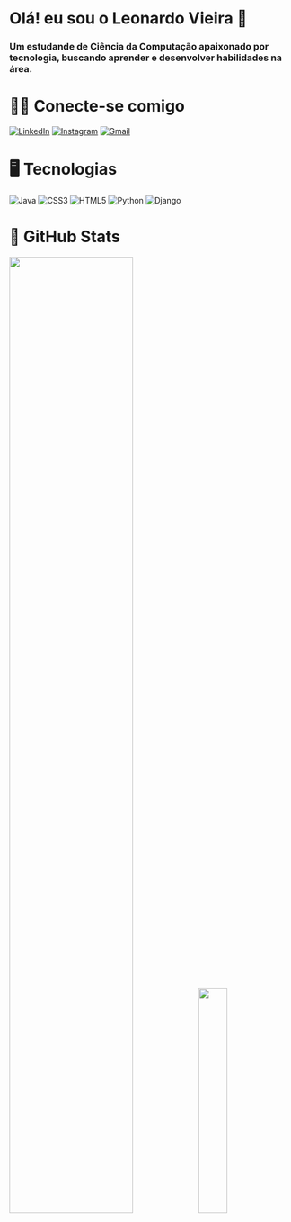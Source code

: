 # Olá! eu sou o Leonardo Vieira 🤙
### Um estudande de Ciência da Computação apaixonado por tecnologia, buscando aprender e desenvolver habilidades na área.


# 🐱‍💻 Conecte-se comigo
[![LinkedIn](https://img.shields.io/badge/LinkedIn-0077B5?style=for-the-badge&logo=linkedin&logoColor=white)](https://www.linkedin.com/in/leovieirads/)
[![Instagram](https://img.shields.io/badge/-Instagram-%23E4405F?style=for-the-badge&logo=instagram&logoColor=white)](https://www.instagram.com/leovieirad/)
[![Gmail](https://img.shields.io/badge/Gmail-333333?style=for-the-badge&logo=gmail&logoColor=red)](mailto:contatoleovieirad@gmail.com)

# 🖥️ Tecnologias
![Java](https://img.shields.io/badge/java-%23ED8B00.svg?style=for-the-badge&logo=openjdk&logoColor=white)
![CSS3](https://img.shields.io/badge/CSS3-1572B6?style=for-the-badge&logo=css3&logoColor=white)
![HTML5](https://img.shields.io/badge/HTML5-E34F26?style=for-the-badge&logo=html5&logoColor=white)
![Python](https://img.shields.io/badge/python-3670A0?style=for-the-badge&logo=python&logoColor=ffdd54)
![Django](https://img.shields.io/badge/django-%23092E20.svg?style=for-the-badge&logo=django&logoColor=white)

# 🔎 GitHub Stats
<div>
    <img width="66%" src="http://github-profile-summary-cards.vercel.app/api/cards/profile-details?username=leovieirad&theme=2077"/> 
    <img width="32%" src="http://github-profile-summary-cards.vercel.app/api/cards/stats?username=leovieirad&theme=2077"/> 
<div>

